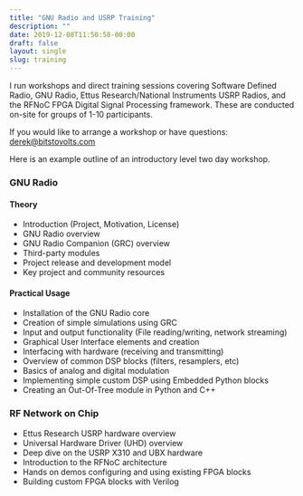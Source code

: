 ```yaml
---
title: "GNU Radio and USRP Training"
description: ""
date: 2019-12-08T11:50:58-00:00
draft: false
layout: single 
slug: training 
---
```


I run workshops and direct training sessions covering Software Defined Radio, GNU Radio, Ettus Research/National Instruments USRP Radios, and the RFNoC FPGA Digital Signal Processing framework. These are conducted on-site for groups of 1-10 participants.

If you would like to arrange a workshop or have questions: [derek@bitstovolts.com](mailto:derek@bitstovolts.com)

Here is an example outline of an introductory level two day workshop.

### GNU Radio
#### Theory

* Introduction (Project, Motivation, License)
* GNU Radio overview
* GNU Radio Companion (GRC) overview
* Third-party modules
* Project release and development model
* Key project and community resources

#### Practical Usage

* Installation of the GNU Radio core
* Creation of simple simulations using GRC
* Input and output functionality (File reading/writing, network streaming)
* Graphical User Interface elements and creation
* Interfacing with hardware (receiving and transmitting)
* Overview of common DSP blocks (filters, resamplers, etc)
* Basics of analog and digital modulation
* Implementing simple custom DSP using Embedded Python blocks
* Creating an Out-Of-Tree module in Python and C++

### RF Network on Chip

* Ettus Research USRP hardware overview
* Universal Hardware Driver (UHD) overview
* Deep dive on the USRP X310 and UBX hardware
* Introduction to the RFNoC architecture
* Hands on demos configuring and using existing FPGA blocks
* Building custom FPGA blocks with Verilog


